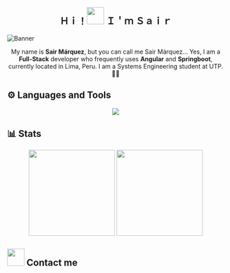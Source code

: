 <h2 align="center">Ｈｉ！<img width="40" src="https://media.tenor.com/SNL9_xhZl9oAAAAi/waving-hand-joypixels.gif"/> Ｉ＇ｍ Ｓａｉｒ</h2>

![Banner](https://media.licdn.com/dms/image/D4E16AQGmPWWq9IsoeQ/profile-displaybackgroundimage-shrink_350_1400/0/1716578919821?e=1721865600&v=beta&t=_860FKy9V4JCuIscW9_Uwqj0QkxT5o257ABLofxLX3I)<br>
<p align="center">My name is <strong>Sair Márquez</strong>, but you can call me Sair Márquez... Yes, I am a <strong>Full-Stack</strong> developer who frequently uses <strong>Angular</strong> and <strong>Springboot</strong>, currently located in Lima, Peru. I am a Systems Engineering student at UTP. 👨‍💻</p>

## ⚙ Languages and Tools
<p align="center"><img src="https://skillicons.dev/icons?i=angular,html,css,js,bootstrap,tailwind,spring,java,php,typescript,mysql,idea,vscode,git"/></p>

## 📊 Stats
<p align="center">
<picture>
  <source height=200 align="center"
    srcset="https://github-readme-stats.vercel.app/api?username=itssos&show_icons=true&theme=dark&card_width=300"
    media="(prefers-color-scheme: dark)"
  />
  <source height=200 align="center"
    srcset="https://github-readme-stats.vercel.app/api?username=itssos&show_icons=true&card_width=300"
    media="(prefers-color-scheme: light), (prefers-color-scheme: no-preference)"
  />
  <img height=200 align="center" src="https://github-readme-stats.vercel.app/api?username=itssos&show_icons=true&card_width=300" />
</picture>

<picture>
  <source height=200 align="center"
    srcset="https://github-readme-stats.vercel.app/api/top-langs/?username=itssos&layout=compact&bg_color=151515&title_color=ffffff&text_color=9f9f9f&card_width=300"
    media="(prefers-color-scheme: dark)"
  />
  <source height=200 align="center"
    srcset="https://github-readme-stats.vercel.app/api/top-langs/?username=itssos&layout=compact&card_width=300"
    media="(prefers-color-scheme: light), (prefers-color-scheme: no-preference)"
  />
  <img height=200 align="center" src="https://github-readme-stats.vercel.app/api/top-langs/?username=itssos&layout=compact&card_width=300" />
</picture>
</p>

<h2><img width="40" src="https://media1.tenor.com/m/aiFLeFGGeXQAAAAC/gmail-pixel-art.gif"/> Contact me </h2>
